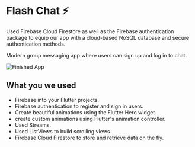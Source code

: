 
# Flash Chat ⚡️
 Used Firebase Cloud Firestore as well as the Firebase authentication package to equip our app with a cloud-based NoSQL database and secure authentication methods. 

Modern group messaging app where users can sign up and log in to chat.

![Finished App](https://github.com/londonappbrewery/Images/blob/master/flash_chat_flutter_demo.gif)

## What you we used

- Firebase into your Flutter projects.
- Firebase authentication to register and sign in users.
- Create beautiful animations using the Flutter Hero widget.
- create custom animations using Flutter's animation controller. 
- Used Streams.
- Used ListViews to build scrolling views.
- Firebase Cloud Firestore to store and retrieve data on the fly.

